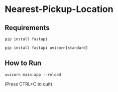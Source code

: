 # Nearest-Pickup-Location

## Requirements
 `pip install fastapi`

 `pip install fastapi uvicorn[standard]`

 ## How to Run
 `uvicorn main:app --reload`
 
 (Press CTRL+C to quit)